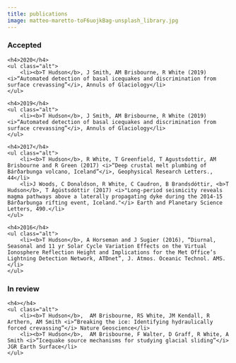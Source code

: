 ```yaml
---
title: publications
image: matteo-maretto-toF6uojkBag-unsplash_library.jpg
---
```

<section>
	<h3 class="major">Accepted</h3>

	<h4>2020</h4>
	<ul class="alt">
		<li><b>T Hudson</b>, J Smith, AM Brisbourne, R White (2019) <i>“Automated detection of basal icequakes and discrimination from surface crevassing”</i>, Annuls of Glaciology</li>
	</ul>

	<h4>2019</h4>
	<ul class="alt">
		<li><b>T Hudson</b>, J Smith, AM Brisbourne, R White (2019) <i>“Automated detection of basal icequakes and discrimination from surface crevassing”</i>, Annuls of Glaciology</li>
	</ul>

	<h4>2017</h4>
	<ul class="alt">
        <li><b>T Hudson</b>, R White, T Greenfield, T Agustsdottir, AM Brisbourne and R Green (2017) <i>“Deep crustal melt plumbing of Bárðarbunga volcano, Iceland”</i>, Geophysical Research Letters., 44</li>
		<li>J Woods, C Donaldson, R White, C Caudron, B Brandsdóttir, <b>T Hudson</b>, T Ágústsdóttir (2017) <i>"Long-period seismicity reveals magma pathways above a laterally propagating dyke during the 2014-15 Bárðarbunga rifting event, Iceland."</i> Earth and Planetary Science Letters, 490.</li>
	</ul>

	<h4>2016</h4>
	<ul class="alt">
		<li><b>T Hudson</b>, A Horseman and J Sugier (2016), “Diurnal, Seasonal and 11 yr Solar Cycle Variation Effects on the Virtual Ionosphere Reflection Height and Implications for the Met Office’s Lightning Detection Network, ATDnet”, J. Atmos. Oceanic Technol. AMS.</li>
	</ul>

</section>


<section>
	<h3 class="major">In review</h3>

	<h4></h4>
	<ul class="alt">
		<li><b>T Hudson</b>,  AM Brisbourne, RS White, JM Kendall, R Arthern, AM Smith <i>“Breaking the ice: Identifying hydraulically forced crevassing”</i> Nature Geoscience</li>
		<li><b>T Hudson</b>,  AM Brisbourne, F Walter, D Graff, R White, A Smith <i>“Icequake source mechanisms for studying glacial sliding”</i> JGR Earth Surface</li>
	</ul>

</section>